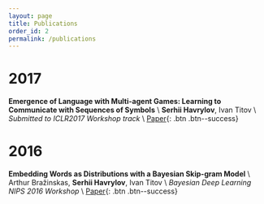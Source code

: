 ```yaml
---
layout: page
title: Publications
order_id: 2
permalink: /publications
---
```


# 2017

**Emergence of Language with Multi-agent Games: Learning to Communicate with Sequences of Symbols** \\
**Serhii Havrylov**, Ivan Titov \\
*Submitted to ICLR2017 Workshop track* \\
[Paper](https://openreview.net/pdf?id=SkaxnKEYg){: .btn .btn--success}

# 2016

**Embedding Words as Distributions with a Bayesian Skip-gram Model** \\
Arthur Bražinskas, **Serhii Havrylov**, Ivan Titov \\
*Bayesian Deep Learning NIPS 2016 Workshop* \\
[Paper](http://bayesiandeeplearning.org/papers/BDL_25.pdf){: .btn .btn--success}
